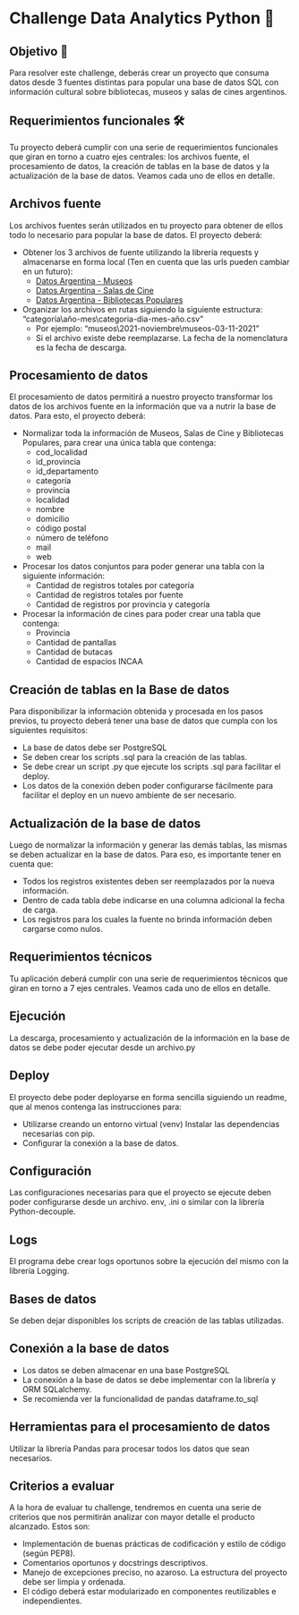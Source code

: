 # Challenge Data Analytics Python 🐍

## Objetivo 🎯

Para resolver este challenge, deberás crear un proyecto que consuma datos desde
3 fuentes distintas para popular una base de datos SQL con información cultural
sobre bibliotecas, museos y salas de cines argentinos.

## Requerimientos funcionales 🛠️

Tu proyecto deberá cumplir con una serie de requerimientos funcionales que giran
en torno a cuatro ejes centrales: los archivos fuente, el procesamiento de datos, la
creación de tablas en la base de datos y la actualización de la base de datos.
Veamos cada uno de ellos en detalle.

## Archivos fuente

Los archivos fuentes serán utilizados en tu proyecto para obtener de ellos todo lo
necesario para popular la base de datos. El proyecto deberá:

- Obtener los 3 archivos de fuente utilizando la librería requests y
  almacenarse en forma local (Ten en cuenta que las urls pueden cambiar en
  un futuro):
  - [Datos Argentina - Museos](https://datos.gob.ar/dataset/cultura-mapa-cultural-espacios-culturales/archivo/cultura_4207def0-2ff7-41d5-9095-d42ae8207a5d)
  - [Datos Argentina - Salas de Cine](https://datos.gob.ar/dataset/cultura-mapa-cultural-espacios-culturales/archivo/cultura_392ce1a8-ef11-4776-b280-6f1c7fae16ae)
  - [Datos Argentina - Bibliotecas Populares](https://datos.gob.ar/dataset/cultura-mapa-cultural-espacios-culturales/archivo/cultura_01c6c048-dbeb-44e0-8efa-6944f73715d7)
- Organizar los archivos en rutas siguiendo la siguiente estructura:
  “categoría\año-mes\categoria-dia-mes-año.csv”
  - Por ejemplo: “museos\2021-noviembre\museos-03-11-2021”
  - Si el archivo existe debe reemplazarse. La fecha de la nomenclatura
    es la fecha de descarga.

## Procesamiento de datos

El procesamiento de datos permitirá a nuestro proyecto transformar los datos de los
archivos fuente en la información que va a nutrir la base de datos. Para esto, el
proyecto deberá:

- Normalizar toda la información de Museos, Salas de Cine y Bibliotecas
  Populares, para crear una única tabla que contenga:
  - cod_localidad
  - id_provincia
  - id_departamento
  - categoría
  - provincia
  - localidad
  - nombre
  - domicilio
  - código postal
  - número de teléfono
  - mail
  - web
- Procesar los datos conjuntos para poder generar una tabla con la siguiente
  información:
  - Cantidad de registros totales por categoría
  - Cantidad de registros totales por fuente
  - Cantidad de registros por provincia y categoría
- Procesar la información de cines para poder crear una tabla que contenga:
  - Provincia
  - Cantidad de pantallas
  - Cantidad de butacas
  - Cantidad de espacios INCAA

## Creación de tablas en la Base de datos

Para disponibilizar la información obtenida y procesada en los pasos previos, tu
proyecto deberá tener una base de datos que cumpla con los siguientes requisitos:

- La base de datos debe ser PostgreSQL
- Se deben crear los scripts .sql para la creación de las tablas.
- Se debe crear un script .py que ejecute los scripts .sql para facilitar el deploy.
- Los datos de la conexión deben poder configurarse fácilmente para facilitar
  el deploy en un nuevo ambiente de ser necesario.

## Actualización de la base de datos

Luego de normalizar la información y generar las demás tablas, las mismas se
deben actualizar en la base de datos. Para eso, es importante tener en cuenta que:

- Todos los registros existentes deben ser reemplazados por la nueva
  información.
- Dentro de cada tabla debe indicarse en una columna adicional la fecha de
  carga.
- Los registros para los cuales la fuente no brinda información deben cargarse como nulos.

## Requerimientos técnicos

Tu aplicación deberá cumplir con una serie de requerimientos técnicos que giran en
torno a 7 ejes centrales. Veamos cada uno de ellos en detalle.

## Ejecución

La descarga, procesamiento y actualización de la información en la base de datos
se debe poder ejecutar desde un archivo.py

## Deploy

El proyecto debe poder deployarse en forma sencilla siguiendo un readme, que al
menos contenga las instrucciones para:

- Utilizarse creando un entorno virtual (venv)
  Instalar las dependencias necesarias con pip.
- Configurar la conexión a la base de datos.

## Configuración

Las configuraciones necesarias para que el proyecto se ejecute deben poder configurarse desde un archivo. env, .ini o similar con la librería Python-decouple.

## Logs

El programa debe crear logs oportunos sobre la ejecución del mismo con la librería
Logging.

## Bases de datos

Se deben dejar disponibles los scripts de creación de las tablas utilizadas.

## Conexión a la base de datos

- Los datos se deben almacenar en una base PostgreSQL
- La conexión a la base de datos se debe implementar con la librería y ORM
  SQLalchemy.
- Se recomienda ver la funcionalidad de pandas dataframe.to_sql

## Herramientas para el procesamiento de datos

Utilizar la librería Pandas para procesar todos los datos que sean necesarios.

## Criterios a evaluar

A la hora de evaluar tu challenge, tendremos en cuenta una serie de criterios que
nos permitirán analizar con mayor detalle el producto alcanzado. Estos son:

- Implementación de buenas prácticas de codificación y estilo de código
  (según PEP8).
- Comentarios oportunos y docstrings descriptivos.
- Manejo de excepciones preciso, no azaroso.
  La estructura del proyecto debe ser limpia y ordenada.
- El código deberá estar modularizado en componentes reutilizables e
  independientes.
